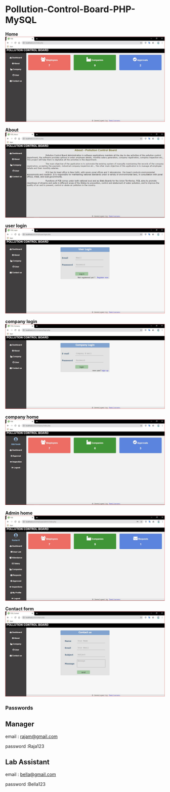 # Pollution-Control-Board-PHP-MySQL

**Home**
![User Home](https://github.com/Tamilarasu21/Pollution-Control-Board-Management-System/blob/master/Screenshots/pcb-dashboard.jpg)

**About**
![User Home](https://github.com/Tamilarasu21/Pollution-Control-Board-Management-System/blob/master/Screenshots/pcb-about.jpg)

**user login**
![User Home](https://github.com/Tamilarasu21/Pollution-Control-Board-Management-System/blob/master/Screenshots/pcb-userlogin.jpg)

**company login**
![User Home](https://github.com/Tamilarasu21/Pollution-Control-Board-Management-System/blob/master/Screenshots/pcb-companylogin.jpg)

**company home**
![User Home](https://github.com/Tamilarasu21/Pollution-Control-Board-Management-System/blob/master/Screenshots/pcb-companyhome.jpg)

**Admin home**
![User Home](https://github.com/Tamilarasu21/Pollution-Control-Board-Management-System/blob/master/Screenshots/pcb-adminhome.jpg)

**Contact form**
![User Home](https://github.com/Tamilarasu21/Pollution-Control-Board-Management-System/blob/master/Screenshots/pcb-contactform.jpg)

### Passwords

Manager
-------
email : rajam@gmail.com

password :Raja123

Lab Assistant
--------------
email : bella@gmail.com

password :Bella123